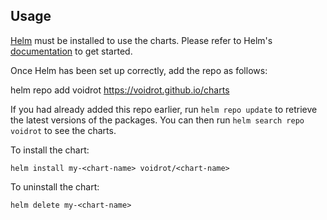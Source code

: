 ## Usage

[Helm](https://helm.sh) must be installed to use the charts.  Please refer to
Helm's [documentation](https://helm.sh/docs) to get started.

Once Helm has been set up correctly, add the repo as follows:

  helm repo add voidrot https://voidrot.github.io/charts

If you had already added this repo earlier, run `helm repo update` to retrieve
the latest versions of the packages.  You can then run `helm search repo
voidrot` to see the charts.

To install the <chart-name> chart:

    helm install my-<chart-name> voidrot/<chart-name>

To uninstall the chart:

    helm delete my-<chart-name>